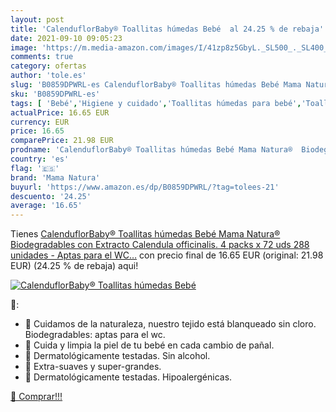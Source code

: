 ```yaml
---
layout: post
title: 'CalenduflorBaby® Toallitas húmedas Bebé  al 24.25 % de rebaja'
date: 2021-09-10 09:05:23
image: 'https://m.media-amazon.com/images/I/41zp8z5GbyL._SL500_._SL400_.jpg'
comments: true
category: ofertas
author: 'tole.es'
slug: 'B0859DPWRL-es CalenduflorBaby® Toallitas húmedas Bebé Mama Natura®...'
sku: 'B0859DPWRL-es'
tags: [ 'Bebé','Higiene y cuidado','Toallitas húmedas para bebé','Toallitas y accesorios para bebé','bebé','mama natura', ]
actualPrice: 16.65 EUR
currency: EUR
price: 16.65
comparePrice: 21.98 EUR
prodname: 'CalenduflorBaby® Toallitas húmedas Bebé Mama Natura®  Biodegradables con Extracto Calendula officinalis. 4 packs x 72 uds  288 unidades  - Aptas para el WC…'
country: 'es'
flag: '🇪🇸'
brand: 'Mama Natura'
buyurl: 'https://www.amazon.es/dp/B0859DPWRL/?tag=tolees-21'
descuento: '24.25'
average: '16.65'
---
```


Tienes [CalenduflorBaby® Toallitas húmedas Bebé Mama Natura®  Biodegradables con Extracto Calendula officinalis. 4 packs x 72 uds  288 unidades  - Aptas para el WC…](https://www.amazon.es/dp/B0859DPWRL/?tag=tolees-21) con precio final de  16.65 EUR (original: 21.98 EUR) (24.25 %  de rebaja) aqui!

[![CalenduflorBaby® Toallitas húmedas Bebé ](https://m.media-amazon.com/images/I/41zp8z5GbyL._SL500_._SL400_.jpg)](https://www.amazon.es/dp/B0859DPWRL/?tag=tolees-21)

🔎:

- 👶 Cuidamos de la naturaleza, nuestro tejido está blanqueado sin cloro. Biodegradables: aptas para el wc.
- 👶 Cuida y limpia la piel de tu bebé en cada cambio de pañal.
- 👶 Dermatológicamente testadas. Sin alcohol.
- 👶 Extra-suaves y super-grandes.
- 👶 Dermatológicamente testadas. Hipoalergénicas.

[🛒 Comprar!!!](https://www.amazon.es/dp/B0859DPWRL/?tag=tolees-21)
